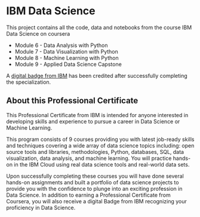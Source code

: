 # IBM Data Science
This project contains all the code, data and notebooks from the course IBM Data Science on coursera

* Module 6 - Data Analysis with Python
* Module 7 - Data Visualization with Python
* Module 8 - Machine Learning with Python
* Module 9 - Applied Data Science Capstone

A [digital badge from IBM](https://www.youracclaim.com/badges/c97ddbee-a279-495c-ac78-6f2f81df3d9c) has been credited after successfully completing the specialization.

## About this Professional Certificate
This Professional Certificate from IBM is intended for anyone interested in developing skills and experience to pursue a career in Data Science or Machine Learning.

This program consists of 9 courses providing you with latest job-ready skills and techniques covering a wide array of data science topics including: open source tools and libraries, methodologies, Python, databases, SQL, data visualization, data analysis, and machine learning. You will practice hands-on in the IBM Cloud using real data science tools and real-world data sets.

Upon successfully completing these courses you will have done several hands-on assignments and built a portfolio of data science projects to provide you with the confidence to plunge into an exciting profession in Data Science. In addition to earning a Professional Certificate from Coursera, you will also receive a digital Badge from IBM recognizing your proficiency in Data Science.
